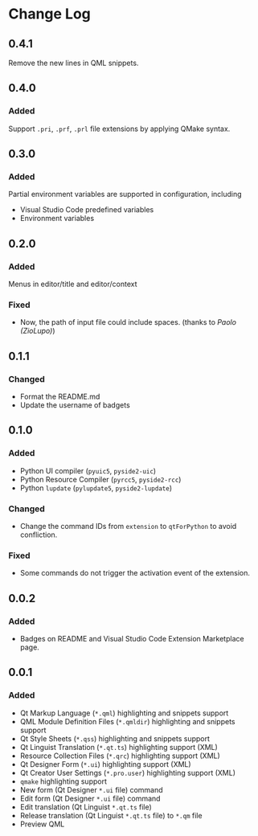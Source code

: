 # Change Log

## 0.4.1

Remove the new lines in QML snippets.

## 0.4.0

### Added

Support `.pri`, `.prf`, `.prl` file extensions by applying QMake syntax.

## 0.3.0

### Added

Partial environment variables are supported in configuration, including

* Visual Studio Code predefined variables
* Environment variables

## 0.2.0

### Added

Menus in editor/title and editor/context

### Fixed

* Now, the path of input file could include spaces. (thanks to _Paolo (ZioLupo)_)

## 0.1.1

### Changed

* Format the README.md
* Update the username of badgets

## 0.1.0

### Added

* Python UI compiler (`pyuic5`, `pyside2-uic`)
* Python Resource Compiler (`pyrcc5`, `pyside2-rcc`)
* Python `lupdate` (`pylupdate5`, `pyside2-lupdate`)

### Changed

* Change the command IDs from `extension` to `qtForPython` to avoid confliction.

### Fixed

* Some commands do not trigger the activation event of the extension.

## 0.0.2

### Added

* Badges on README and Visual Studio Code Extension Marketplace page.

## 0.0.1

### Added

* Qt Markup Language (`*.qml`) highlighting and snippets support
* QML Module Definition Files (`*.qmldir`) highlighting and snippets support
* Qt Style Sheets (`*.qss`) highlighting and snippets support
* Qt Linguist Translation (`*.qt.ts`) highlighting support (XML)
* Resource Collection Files (`*.qrc`) highlighting support (XML)
* Qt Designer Form (`*.ui`) highlighting support (XML)
* Qt Creator User Settings (`*.pro.user`) highlighting support (XML)
* `qmake` highlighting support
* New form (Qt Designer `*.ui` file) command
* Edit form (Qt Designer `*.ui` file) command
* Edit translation (Qt Linguist `*.qt.ts` file)
* Release translation (Qt Linguist `*.qt.ts` file) to `*.qm` file
* Preview QML

